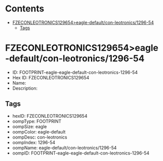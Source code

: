 



Contents
========

* [FZECONLEOTRONICS129654>eagle-default/con-leotronics/1296-54](#fzeconleotronics129654eagle-defaultcon-leotronics1296-54)
	* [Tags](#tags)

# FZECONLEOTRONICS129654>eagle-default/con-leotronics/1296-54

- ID: FOOTPRINT-eagle-eagle-default-con-leotronics-1296-54
- Hex ID: FZECONLEOTRONICS129654
- Name: 
- Description: 

## Tags

- hexID: FZECONLEOTRONICS129654
- oompType: FOOTPRINT
- oompSize: eagle
- oompColor: eagle-default
- oompDesc: con-leotronics
- oompIndex: 1296-54
- oompName: eagle-default/con-leotronics/1296-54
- oompID: FOOTPRINT-eagle-eagle-default-con-leotronics-1296-54
